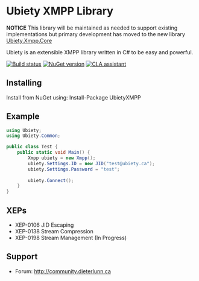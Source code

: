 Ubiety XMPP Library
===================

**NOTICE**
This library will be maintained as needed to support existing implementations but primary development has moved to the new library [Ubiety.Xmpp.Core](https://github.com/ubiety/Ubiety.Xmpp.Core)

Ubiety is an extensible XMPP library written in C# to be easy and powerful.

[![Build status](https://ci.appveyor.com/api/projects/status/3b7lbwih7rgmsc7a?svg=true)](https://ci.appveyor.com/project/coder2000/xmpp)
[![NuGet version](https://badge.fury.io/nu/UbietyXMPP.svg)](http://badge.fury.io/nu/UbietyXMPP)
[![CLA assistant](https://cla-assistant.io/readme/badge/ubiety/xmpp)](https://cla-assistant.io/ubiety/xmpp)

Installing
----------

Install from NuGet using: Install-Package UbietyXMPP

Example
-------

```c#
using Ubiety;
using Ubiety.Common;

public class Test {
    public static void Main() {
        Xmpp ubiety = new Xmpp();
        ubiety.Settings.ID = new JID("test@ubiety.ca");
        ubiety.Settings.Password = "test";
        
        ubiety.Connect();
    }
}
```
XEPs
----

* XEP-0106 JID Escaping
* XEP-0138 Stream Compression
* XEP-0198 Stream Management (In Progress)

Support
-------

* Forum: <http://community.dieterlunn.ca>
